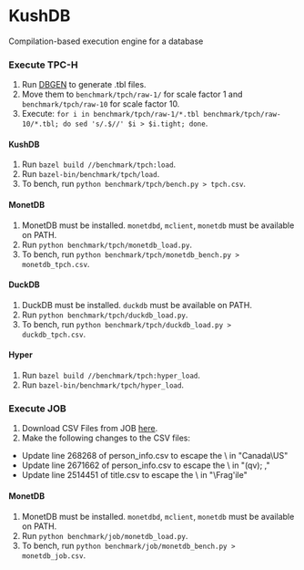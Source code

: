 # KushDB
Compilation-based execution engine for a database

### Execute TPC-H
1. Run [DBGEN](https://github.com/electrum/tpch-dbgen) to generate .tbl files.
2. Move them to `benchmark/tpch/raw-1/` for scale factor 1 and
   `benchmark/tpch/raw-10` for scale factor 10.
3. Execute: `for i in benchmark/tpch/raw-1/*.tbl benchmark/tpch/raw-10/*.tbl; do sed 's/.$//' $i > $i.tight; done`.

#### KushDB
1. Run `bazel build //benchmark/tpch:load`.
2. Run `bazel-bin/benchmark/tpch/load`.
3. To bench, run `python benchmark/tpch/bench.py > tpch.csv`.

#### MonetDB
1. MonetDB must be installed. `monetdbd`, `mclient`, `monetdb` must be available on PATH.
2. Run `python benchmark/tpch/monetdb_load.py`.
3. To bench, run `python benchmark/tpch/monetdb_bench.py > monetdb_tpch.csv`.

#### DuckDB
1. DuckDB must be installed. `duckdb` must be available on PATH.
2. Run `python benchmark/tpch/duckdb_load.py`.
3. To bench, run `python benchmark/tpch/duckdb_load.py > duckdb_tpch.csv`.

#### Hyper
1. Run `bazel build //benchmark/tpch:hyper_load`.
2. Run `bazel-bin/benchmark/tpch/hyper_load`.

### Execute JOB
1. Download CSV Files from JOB [here](https://github.com/gregrahn/join-order-benchmark).
2. Make the following changes to the CSV files:
- Update line 268268 of person_info.csv to escape the \ in "Canada\US"
- Update line 2671662 of person_info.csv to escape the \ in "(qv); \,"
- Update line 2514451 of title.csv to escape the \ in "\Frag'ile\"

#### MonetDB
1. MonetDB must be installed. `monetdbd`, `mclient`, `monetdb` must be available on PATH.
2. Run `python benchmark/job/monetdb_load.py`.
3. To bench, run `python benchmark/job/monetdb_bench.py > monetdb_job.csv`.
